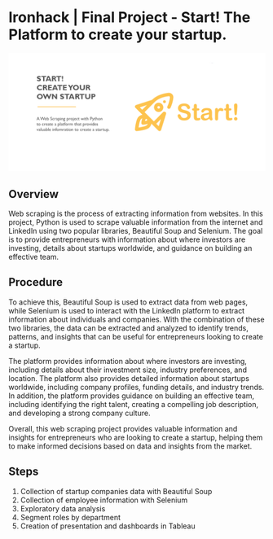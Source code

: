# Ironhack | Final Project - Start! The Platform to create your startup.  

![Project title](Image/Project_title.png)

## Overview

Web scraping is the process of extracting information from websites. In this project, Python is used to scrape valuable information from the internet and LinkedIn using two popular libraries, Beautiful Soup and Selenium. The goal is to provide entrepreneurs with information about where investors are investing, details about startups worldwide, and guidance on building an effective team.


## Procedure

To achieve this, Beautiful Soup is used to extract data from web pages, while Selenium is used to interact with the LinkedIn platform to extract information about individuals and companies. With the combination of these two libraries, the data can be extracted and analyzed to identify trends, patterns, and insights that can be useful for entrepreneurs looking to create a startup.

The platform provides information about where investors are investing, including details about their investment size, industry preferences, and location. The platform also provides detailed information about startups worldwide, including company profiles, funding details, and industry trends. In addition, the platform provides guidance on building an effective team, including identifying the right talent, creating a compelling job description, and developing a strong company culture.

Overall, this web scraping project provides valuable information and insights for entrepreneurs who are looking to create a startup, helping them to make informed decisions based on data and insights from the market.


## Steps

1. Collection of startup companies data with Beautiful Soup 
2. Collection of employee information with Selenium
3. Exploratory data analysis
4. Segment roles by department
5. Creation of presentation and dashboards in Tableau